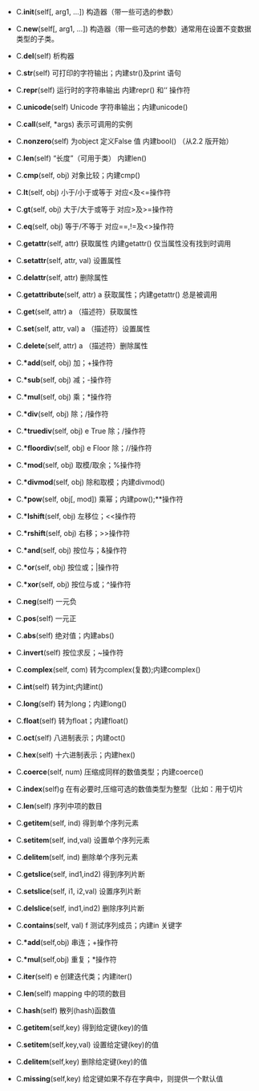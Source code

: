 
- C.__init__(self[, arg1, ...]) 构造器（带一些可选的参数）
- C.__new__(self[, arg1, ...]) 构造器（带一些可选的参数）通常用在设置不变数据类型的子类。
- C.__del__(self) 析构器
- C.__str__(self) 可打印的字符输出；内建str()及print 语句
- C.__repr__(self) 运行时的字符串输出 内建repr() 和‘‘ 操作符
- C.__unicode__(self) Unicode 字符串输出；内建unicode()
- C.__call__(self, *args) 表示可调用的实例
- C.__nonzero__(self) 为object 定义False 值 内建bool() （从2.2 版开始）
- C.__len__(self) “长度”（可用于类） 内建len()


- C.__cmp__(self, obj) 对象比较；内建cmp()
- C.__lt__(self, obj) 小于/小于或等于 对应<及<=操作符
- C.__gt__(self, obj) 大于/大于或等于 对应>及>=操作符
- C.__eq__(self, obj) 等于/不等于 对应==,!=及<>操作符


- C.__getattr__(self, attr) 获取属性 内建getattr() 仅当属性没有找到时调用
- C.__setattr__(self, attr, val) 设置属性
- C.__delattr__(self, attr) 删除属性
- C.__getattribute__(self, attr) a 获取属性；内建getattr() 总是被调用
- C.__get__(self, attr) a （描述符）获取属性
- C.__set__(self, attr, val) a （描述符）设置属性
- C.__delete__(self, attr) a （描述符）删除属性


- C.__*add__(self, obj) 加；+操作符
- C.__*sub__(self, obj) 减；-操作符
- C.__*mul__(self, obj) 乘；*操作符
- C.__*div__(self, obj) 除；/操作符
- C.__*truediv__(self, obj) e True 除；/操作符
- C.__*floordiv__(self, obj) e Floor 除；//操作符
- C.__*mod__(self, obj) 取模/取余；%操作符
- C.__*divmod__(self, obj) 除和取模；内建divmod()
- C.__*pow__(self, obj[, mod]) 乘幂；内建pow();**操作符
- C.__*lshift__(self, obj) 左移位；<<操作符


- C.__*rshift__(self, obj) 右移；>>操作符
- C.__*and__(self, obj) 按位与；&操作符
- C.__*or__(self, obj) 按位或；|操作符
- C.__*xor__(self, obj) 按位与或；^操作符


- C.__neg__(self) 一元负
- C.__pos__(self) 一元正
- C.__abs__(self) 绝对值；内建abs()
- C.__invert__(self) 按位求反；~操作符


- C.__complex__(self, com) 转为complex(复数);内建complex()
- C.__int__(self) 转为int;内建int()
- C.__long__(self) 转为long；内建long()
- C.__float__(self) 转为float；内建float()


- C.__oct__(self) 八进制表示；内建oct()
- C.__hex__(self) 十六进制表示；内建hex()


- C.__coerce__(self, num) 压缩成同样的数值类型；内建coerce()
- C.__index__(self)g 在有必要时,压缩可选的数值类型为整型（比如：用于切片



- C.__len__(self) 序列中项的数目
- C.__getitem__(self, ind) 得到单个序列元素
- C.__setitem__(self, ind,val) 设置单个序列元素
- C.__delitem__(self, ind) 删除单个序列元素


- C.__getslice__(self, ind1,ind2) 得到序列片断
- C.__setslice__(self, i1, i2,val) 设置序列片断
- C.__delslice__(self, ind1,ind2) 删除序列片断
- C.__contains__(self, val) f 测试序列成员；内建in 关键字
- C.__*add__(self,obj) 串连；+操作符
- C.__*mul__(self,obj) 重复；*操作符
- C.__iter__(self) e 创建迭代类；内建iter()


- C.__len__(self) mapping 中的项的数目
- C.__hash__(self) 散列(hash)函数值
- C.__getitem__(self,key) 得到给定键(key)的值
- C.__setitem__(self,key,val) 设置给定键(key)的值
- C.__delitem__(self,key) 删除给定键(key)的值
- C.__missing__(self,key) 给定键如果不存在字典中，则提供一个默认值